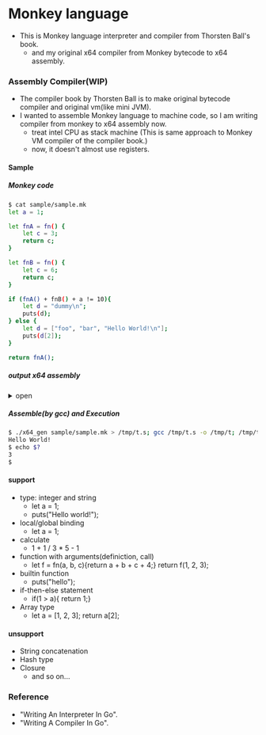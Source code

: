# Monkey language
- This is Monkey language interpreter and compiler from Thorsten Ball's book.
  - and my original x64 compiler from Monkey bytecode to x64 assembly.

### Assembly Compiler(WIP) 
- The compiler book by Thorsten Ball is to make original bytecode compiler and original vm(like mini JVM).
- I wanted to assemble Monkey language to machine code, so I am writing compiler from monkey to x64 assembly now.
  - treat intel CPU as stack machine (This is same approach to Monkey VM compiler of the compiler book.)
  - now, it doesn't almost use registers. 

#### Sample
##### Monkey code
```bash
$ cat sample/sample.mk
let a = 1;

let fnA = fn() {
	let c = 3;
	return c;
}

let fnB = fn() {
	let c = 6;
	return c;
}

if (fnA() + fnB() + a != 10){
	let d = "dummy\n";
	puts(d);
} else {
	let d = ["foo", "bar", "Hello World!\n"];
	puts(d[2]);
}

return fnA();

```

##### output x64 assembly
<details>
<summary>open</summary>
<pre>
<code>

$ ./x64_gen sample/sample.mk
.intel_syntax noprefix

.text
.section	.rodata
.STRGBL6:
	.string "dummy\n"
.STRGBL7:
	.string "foo"
.STRGBL8:
	.string "bar"
.STRGBL9:
	.string "Hello World!\n"

.text
.global main
main:
	push rbp
	mov rbp, rsp
	sub rsp, 40
	push 1
	pop rax
	mov [rbp-8] ,rax
	lea rax, function1[rip]
	push rax
	pop rax
	mov [rbp-16] ,rax
	lea rax, function2[rip]
	push rax
	pop rax
	mov [rbp-24] ,rax
	mov rax, [rbp-16]
	push rax
	mov rax, [rsp+0]
	call rax
	add rsp, 8
	push rax
	mov rax, [rbp-24]
	push rax
	mov rax, [rsp+0]
	call rax
	add rsp, 8
	push rax
	pop rbx
	pop rax
	add rax, rbx
	push rax
	mov rax, [rbp-8]
	push rax
	pop rbx
	pop rax
	add rax, rbx
	push rax
	push 10
	pop rax
	pop rbx
	cmp rax, rbx
	jne .LABEL0
	push 1
	jmp .LABEL1
.LABEL0:
	push 0
.LABEL1:
	pop rax
	cmp rax, 0
	jne .LABEL2
	lea rax, .STRGBL6[rip]
	push rax
	pop rax
	mov [rbp-32] ,rax
	lea rax, puts[rip]
	push rax
	mov rax, [rbp-32]
	push rax
	mov rax, [rsp+8]
	call rax
	add rsp, 16
	push rax
	jmp .LABEL3
.LABEL2:
	lea rax, .STRGBL7[rip]
	push rax
	lea rax, .STRGBL8[rip]
	push rax
	lea rax, .STRGBL9[rip]
	push rax
	push 3
	push rsp
	pop rax
	mov [rbp-40] ,rax
	lea rax, puts[rip]
	push rax
	mov rax, [rbp-40]
	push rax
	push 2
	pop rax
	pop rbx
	cmp rax, [rbx]
	jl .LABEL4
	mov rax, 60
	mov rdi, 1
	syscall
.LABEL4:
	imul rax, 8
	mov rdx, [rbx]
	imul rdx, 8
	add rbx, rdx
	sub rbx, rax
	push [rbx]
	mov rax, [rsp+8]
	call rax
	add rsp, 16
	push rax
.LABEL3:
	pop rax
	mov rax, [rbp-16]
	push rax
	mov rax, [rsp+0]
	call rax
	add rsp, 8
	push rax
	pop rax
	mov rsp, rbp
	pop rbp
	ret

.global function1
function1:
	push rbp
	mov rbp, rsp
	sub rsp, 8
	push 3
	pop rax
	mov [rbp-8] ,rax
	mov rax, [rbp-8]
	push rax
	pop rax
	mov rsp, rbp
	pop rbp
	ret

.global function2
function2:
	push rbp
	mov rbp, rsp
	sub rsp, 8
	push 6
	pop rax
	mov [rbp-8] ,rax
	mov rax, [rbp-8]
	push rax
	pop rax
	mov rsp, rbp
	pop rbp
	ret

.global puts
puts:
	#header
	push rbp
	mov rbp, rsp

	#strlen start
	xor rcx, rcx
	sub rcx, 1

	xor rax, rax
	mov rdx, [rbp+16]
	mov bl, [rdx]
	cmp bl, 0
	je .L1
.L0:
	add rdx, 1
	mov bl, [rdx]
	cmp bl, 0
	loopne .L0
.L1:
	not rcx
	mov rdx, rcx
	# strlen end

	# write(1, "string", strlen) // printf
	mov rax, 1
	mov rdi, 1
	mov rsi, [rbp+16]
	syscall
	push rax

	#footar
	mov rsp, rbp
	pop rbp
	ret
 
$

</code>
</pre>
</details>


##### Assemble(by gcc) and Execution

```bash
$ ./x64_gen sample/sample.mk > /tmp/t.s; gcc /tmp/t.s -o /tmp/t; /tmp/t
Hello World!
$ echo $?
3
$

```

#### support
- type: integer and string
  - let a = 1;
  - puts("Hello world!");
- local/global binding
  - let a = 1;
- calculate
  - 1 + 1 / 3 * 5 - 1
- function with arguments(definiction, call)
  - let f = fn(a, b, c){return a + b + c + 4;} return f(1, 2, 3);
- builtin function
  - puts("hello");
- if-then-else statement
  - if(1 > a){ return 1;}
- Array type
  - let a = [1, 2, 3]; return a[2];

#### unsupport
- String concatenation
- Hash type
- Closure
  - and so on...

### Reference
 - "Writing An Interpreter In Go".
 - "Writing A Compiler In Go".

